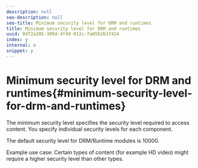 ```yaml
---
description: null
seo-description: null
seo-title: Minimum security level for DRM and runtimes
title: Minimum security level for DRM and runtimes
uuid: 0df2a285-309d-4f49-912c-7a0562637424
index: y
internal: n
snippet: y
---
```


# Minimum security level for DRM and runtimes{#minimum-security-level-for-drm-and-runtimes}

The minimum security level specifies the security level required to access content. You specify individual security levels for each component.

The default security level for DRM/Runtime modules is 10000.

Example use case: Certain types of content (for example HD video) might require a higher security level than other types. 
